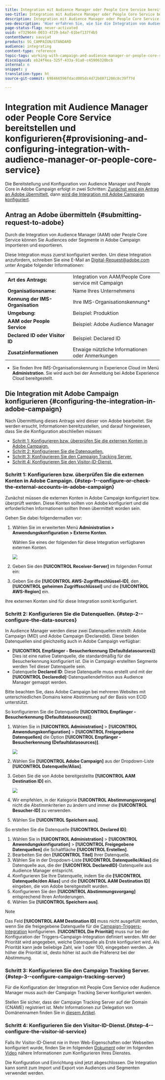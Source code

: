 ```yaml
---
title: Integration mit Audience Manager oder People Core Service bereitstellen und konfigurieren
seo-title: Integration mit Audience Manager oder People Core Service bereitstellen und konfigurieren
description: Integration mit Audience Manager oder People Core Service bereitstellen und konfigurieren
seo-description: 'Hier erfahren Sie, wie Sie die Integration von Audience Manager/People Core Service konfigurieren können, um Audiences oder Segmente in den unterschiedlichen Adobe Experience Cloud-Lösungen freizugeben. '
page-status-flag: never-activated
uuid: e7329644-0033-4729-b4a7-61bef137f4b5
contentOwner: sauviat
products: SG_CAMPAIGN/STANDARD
audience: integrating
content-type: reference
topic-tags: working-with-campaign-and-audience-manager-or-people-core-service
discoiquuid: eb24f4ea-325f-433a-91a0-c45906320bcb
internal: n
snippet: y
translation-type: ht
source-git-commit: 698466596fdacd005dc4d72b8071208c8c39f77d

---
```



# Integration mit Audience Manager oder People Core Service bereitstellen und konfigurieren{#provisioning-and-configuring-integration-with-audience-manager-or-people-core-service}

Die Bereitstellung und Konfiguration von Audience Manager und People Core in Adobe Campaign erfolgt in zwei Schritten: [Zunächst wird ein Antrag an Adobe übermittelt](../../integrating/using/provisioning-and-configuring-integration-with-audience-manager-or-people-core-service.md#submitting-request-to-adobe), dann [wird die Integration mit Adobe Campaign konfiguriert](../../integrating/using/provisioning-and-configuring-integration-with-audience-manager-or-people-core-service.md#configuring-the-integration-in-adobe-campaign).

## Antrag an Adobe übermitteln  {#submitting-request-to-adobe}

Durch die Integration von Audience Manager (AAM) oder People Core Service können Sie Audiences oder Segmente in Adobe Campaign importieren und exportieren.

Diese Integration muss zuerst konfiguriert werden. Um diese Integration anzufordern, schreiben Sie eine E-Mail an [Digital-Request@adobe.com](mailto:Digital-Request@adobe.com) unter Angabe folgender Informationen:

<table> 
 <tbody> 
  <tr> 
   <td> <strong>Art des Antrags:</strong><br /> </td> 
   <td> Integration von AAM/People Core service mit Campaign </td> 
  </tr> 
  <tr> 
   <td> <strong>Organisationsname:</strong><br /> </td> 
   <td> Name Ihres Unternehmens </td> 
  </tr> 
  <tr> 
   <td> <strong>Kennung der IMS-Organisation</strong><br /> </td> 
   <td> Ihre IMS-Organisationskennung* </td> 
  </tr> 
  <tr> 
   <td> <strong>Umgebung:</strong><br /> </td> 
   <td> Beispiel: Produktion </td> 
  </tr> 
  <tr> 
   <td> <strong>AAM oder People Service</strong><br /> </td> 
   <td> Beispiel: Adobe Audience Manager </td> 
  </tr> 
  <tr> 
   <td> <strong>Declared ID oder Visitor ID</strong><br /> </td> 
   <td> Beispiel: Declared ID </td> 
  </tr> 
  <tr> 
   <td> <strong>Zusatzinformationen</strong><br /> </td> 
   <td> Etwaige nützliche Informationen oder Anmerkungen </td> 
  </tr> 
 </tbody> 
</table>

* Sie finden Ihre IMS-Organisationskennung in Experience Cloud im Menü **Administration**. Sie wird auch bei der Anmeldung bei Adobe Experience Cloud bereitgestellt.

## Die Integration mit Adobe Campaign konfigurieren  {#configuring-the-integration-in-adobe-campaign}

Nach Übermittlung dieses Antrags wird dieser von Adobe bearbeitet. Sie werden ersucht, Informationen bereitzustellen, und darauf hingewiesen, dass Sie die Konfiguration abschließen müssen:

* [Schritt 1: Konfigurieren bzw. überprüfen Sie die externen Konten in Adobe Campaign.](../../integrating/using/provisioning-and-configuring-integration-with-audience-manager-or-people-core-service.md#step-1--configure-or-check-the-external-accounts-in-adobe-campaign)
* [Schritt 2: Konfigurieren Sie die Datenquellen.](../../integrating/using/provisioning-and-configuring-integration-with-audience-manager-or-people-core-service.md#step-2--configure-the-data-sources)
* [Schritt 3: Konfigurieren Sie den Campaign Tracking Server.](../../integrating/using/provisioning-and-configuring-integration-with-audience-manager-or-people-core-service.md#step-3--configure-campaign-tracking-server)
* [Schritt 4: Konfigurieren Sie den Visitor-ID-Dienst.](../../integrating/using/provisioning-and-configuring-integration-with-audience-manager-or-people-core-service.md#step-4--configure-the-visitor-id-service)

### Schritt 1: Konfigurieren bzw. überprüfen Sie die externen Konten in Adobe Campaign.  {#step-1--configure-or-check-the-external-accounts-in-adobe-campaign}

Zunächst müssen die externen Konten in Adobe Campaign konfiguriert bzw. überprüft werden. Diese Konten sollten von Adobe konfiguriert und die erforderlichen Informationen sollten Ihnen übermittelt worden sein.

Gehen Sie dabei folgendermaßen vor:

1. Wählen Sie im erweiterten Menü **Administration &gt; Anwendungskonfiguration &gt; Externe Konten**.

   Wählen Sie eines der folgenden für diese Integration verfügbaren externen Konten.

   ![](assets/integration_aam_1.png)

1. Geben Sie den **[!UICONTROL Receiver-Server]** im folgenden Format ein:
1. Geben Sie die **[!UICONTROL AWS-Zugriffsschlüssel-ID]**, den , **[!UICONTROL geheimen Zugriffsschlüssel]** und die **[!UICONTROL AWS-Region]** ein.

Ihre externen Konten sind für diese Integration somit konfiguriert.

### Schritt 2: Konfigurieren Sie die Datenquellen.  {#step-2--configure-the-data-sources}

In Audience Manager werden diese zwei Datenquellen erstellt: Adobe Campaign (MID) und Adobe Campaign (DeclaredId). Diese beiden Datenquellen sind gleichzeitig auch in Adobe Campaign verfügbar:

* **[!UICONTROL Empfänger - Besucherkennung (Defaultdatasources)]**: Dies ist eine native Datenquelle, die standardmäßig für die Besucherkennung konfiguriert ist. Die in Campaign erstellten Segmente werden Teil dieser Datenquelle sein.
* Datenquelle **Declared ID**: Diese Datenquelle muss erstellt und mit der **[!UICONTROL DeclaredId]**-Datenquellendefinition aus Audience Manager gemappt werden.

Bitte beachten Sie, dass Adobe Campaign bei mehreren Websites mit unterschiedlichen Domains keine Abstimmung auf der Basis von ECID unterstützt.

So konfigurieren Sie die Datenquelle **[!UICONTROL Empfänger - Besucherkennung (Defaultdatasources)]**:

1. Wählen Sie in **[!UICONTROL Administration]** &gt; **[!UICONTROL Anwendungskonfiguration]** &gt; **[!UICONTROL Freigegebene Datenquellen]** die Option **[!UICONTROL Empfänger - Besucherkennung (Defaultdatasources)]**.

   ![](assets/integration_aam_2.png)

1. Wählen Sie **[!UICONTROL Adobe Campaign]** aus der Dropdown-Liste **[!UICONTROL Datenquelle/Alias]**.
1. Geben Sie die von Adobe bereitgestellte **[!UICONTROL AAM Destination ID]** ein.

   ![](assets/integration_aam_3.png)

1. Wir empfehlen, in der Kategorie **[!UICONTROL Abstimmungsvorgang]** nicht die Abstimmkriterien zu ändern und immer die **[!UICONTROL Besucher-ID]** zu verwenden.
1. Wählen Sie **[!UICONTROL Speichern aus]**.

So erstellen Sie die Datenquelle **[!UICONTROL Declared ID]**:

1. Wählen Sie in **[!UICONTROL Administration]** &gt; **[!UICONTROL Anwendungskonfiguration]** &gt; **[!UICONTROL Freigegebene Datenquellen]** die Schaltfläche **[!UICONTROL Erstellen]**.
1. Bearbeiten Sie den **[!UICONTROL Titel]** Ihrer Datenquelle.
1. Wählen Sie in der Dropdown-Liste **[!UICONTROL Datenquelle/Alias]** die Datenquelle aus, die der **[!UICONTROL DeclaredID]**-Datenquelle aus Audience Manager entspricht.
1. Konfigurieren Sie Ihre Datenquelle, indem Sie die **[!UICONTROL Datenquelle/den Alias]** und die **[!UICONTROL AAM Destination ID]** eingeben, die von Adobe bereitgestellt wurden.
1. Konfigurieren Sie den **[!UICONTROL Abstimmungsvorgang]** entsprechend Ihren Anforderungen.
1. Wählen Sie **[!UICONTROL Speichern aus]**.

>[!NOTE]
>
>Das Feld **[!UICONTROL AAM Destination ID]** muss nicht ausgefüllt werden, wenn Sie die freigegebene Datenquelle für die [Campaign-Triggers-Integration](../../integrating/using/configuring-triggers-in-experience-cloud.md) konfigurieren. **[!UICONTROL Die Priorität]** muss nur bei der Konfiguration der Triggers-Campaign-Integration definiert werden. Mit der Priorität wird angegeben, welche Datenquelle als Erste konfiguriert wird. Als Priorität kann jede beliebige Zahl, wie 1 oder 100, eingegeben werden. Je höher die Priorität ist, desto höher ist auch die Präferenz bei der Abstimmung.

### Schritt 3: Konfigurieren Sie den Campaign Tracking Server.  {#step-3--configure-campaign-tracking-server}

Für die Konfiguration der Integration mit People Core Service oder Audience Manager muss auch der Campaign Tracking Server konfiguriert werden.

Stellen Sie sicher, dass der Campaign Tracking Server auf der Domain (CNAME) registriert ist. Mehr Informationen zur Delegation von Domänennamen finden Sie in [diesem Artikel](https://docs.campaign.adobe.com/doc/AC/en/technicalResources/Technotes/AdobeCampaign_Deliverability_Sub_Domain_Delegation.pdf).

### Schritt 4: Konfigurieren Sie den Visitor-ID-Dienst.{#step-4--configure-the-visitor-id-service}

Falls Ihr Visitor-ID-Dienst nie in Ihren Web-Eigenschaften oder Webseiten konfiguriert wurde, finden Sie im folgenden [Dokument](https://marketing.adobe.com/resources/help/de_DE/mcvid/mcvid-setup-aam-analytics.html) oder im folgenden [Video](https://helpx.adobe.com/marketing-cloud/how-to/email-marketing.html#step-two) nähere Informationen zum Konfigurieren Ihres Dienstes.

Die Konfiguration und Einrichtung sind jetzt abgeschlossen. Die Integration kann somit zum Import und Export von Audiences und Segmenten verwendet werden.

